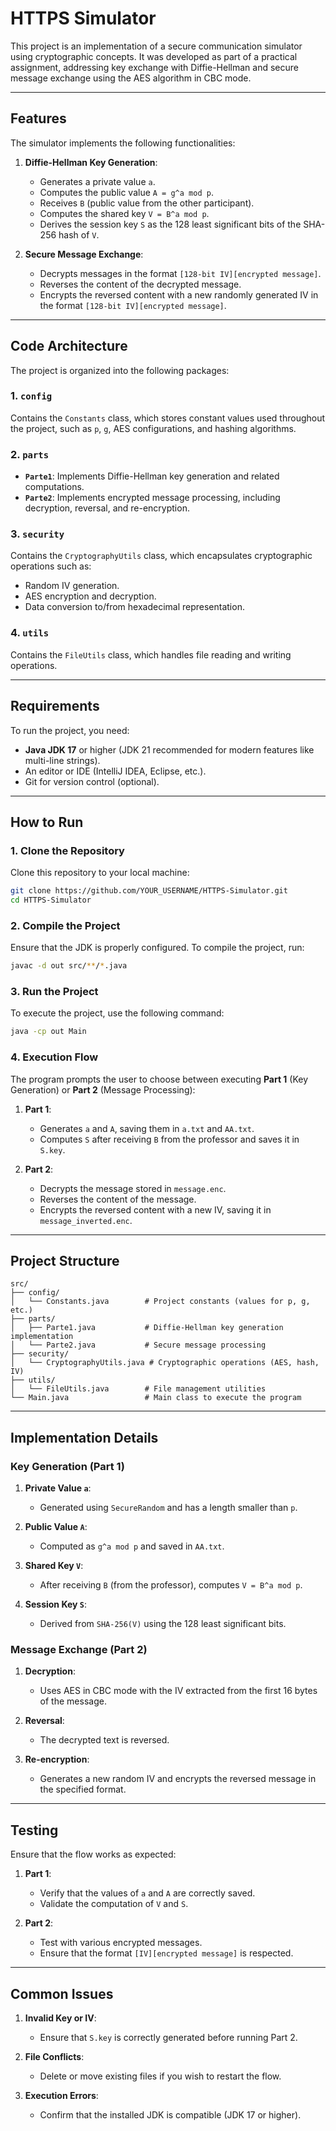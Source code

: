 # **HTTPS Simulator**

This project is an implementation of a secure communication simulator using cryptographic concepts. It was developed as part of a practical assignment, addressing key exchange with Diffie-Hellman and secure message exchange using the AES algorithm in CBC mode.

---

## **Features**

The simulator implements the following functionalities:

1. **Diffie-Hellman Key Generation**:
   - Generates a private value `a`.
   - Computes the public value `A = g^a mod p`.
   - Receives `B` (public value from the other participant).
   - Computes the shared key `V = B^a mod p`.
   - Derives the session key `S` as the 128 least significant bits of the SHA-256 hash of `V`.

2. **Secure Message Exchange**:
   - Decrypts messages in the format `[128-bit IV][encrypted message]`.
   - Reverses the content of the decrypted message.
   - Encrypts the reversed content with a new randomly generated IV in the format `[128-bit IV][encrypted message]`.

---

## **Code Architecture**

The project is organized into the following packages:

### **1. `config`**
Contains the `Constants` class, which stores constant values used throughout the project, such as `p`, `g`, AES configurations, and hashing algorithms.

### **2. `parts`**
- **`Parte1`**:
  Implements Diffie-Hellman key generation and related computations.
- **`Parte2`**:
  Implements encrypted message processing, including decryption, reversal, and re-encryption.

### **3. `security`**
Contains the `CryptographyUtils` class, which encapsulates cryptographic operations such as:
- Random IV generation.
- AES encryption and decryption.
- Data conversion to/from hexadecimal representation.

### **4. `utils`**
Contains the `FileUtils` class, which handles file reading and writing operations.

---

## **Requirements**

To run the project, you need:
- **Java JDK 17** or higher (JDK 21 recommended for modern features like multi-line strings).
- An editor or IDE (IntelliJ IDEA, Eclipse, etc.).
- Git for version control (optional).

---

## **How to Run**

### **1. Clone the Repository**
Clone this repository to your local machine:
```bash
git clone https://github.com/YOUR_USERNAME/HTTPS-Simulator.git
cd HTTPS-Simulator
```

### **2. Compile the Project**
Ensure that the JDK is properly configured. To compile the project, run:
```bash
javac -d out src/**/*.java
```

### **3. Run the Project**
To execute the project, use the following command:
```bash
java -cp out Main
```

### **4. Execution Flow**
The program prompts the user to choose between executing **Part 1** (Key Generation) or **Part 2** (Message Processing):

1. **Part 1**:
   - Generates `a` and `A`, saving them in `a.txt` and `AA.txt`.
   - Computes `S` after receiving `B` from the professor and saves it in `S.key`.

2. **Part 2**:
   - Decrypts the message stored in `message.enc`.
   - Reverses the content of the message.
   - Encrypts the reversed content with a new IV, saving it in `message_inverted.enc`.

---

## **Project Structure**

```plaintext
src/
├── config/
│   └── Constants.java        # Project constants (values for p, g, etc.)
├── parts/
│   ├── Parte1.java           # Diffie-Hellman key generation implementation
│   └── Parte2.java           # Secure message processing
├── security/
│   └── CryptographyUtils.java # Cryptographic operations (AES, hash, IV)
├── utils/
│   └── FileUtils.java        # File management utilities
└── Main.java                 # Main class to execute the program
```

---

## **Implementation Details**

### **Key Generation (Part 1)**
1. **Private Value `a`**:
   - Generated using `SecureRandom` and has a length smaller than `p`.

2. **Public Value `A`**:
   - Computed as `g^a mod p` and saved in `AA.txt`.

3. **Shared Key `V`**:
   - After receiving `B` (from the professor), computes `V = B^a mod p`.

4. **Session Key `S`**:
   - Derived from `SHA-256(V)` using the 128 least significant bits.

### **Message Exchange (Part 2)**
1. **Decryption**:
   - Uses AES in CBC mode with the IV extracted from the first 16 bytes of the message.

2. **Reversal**:
   - The decrypted text is reversed.

3. **Re-encryption**:
   - Generates a new random IV and encrypts the reversed message in the specified format.

---

## **Testing**

Ensure that the flow works as expected:
1. **Part 1**:
   - Verify that the values of `a` and `A` are correctly saved.
   - Validate the computation of `V` and `S`.

2. **Part 2**:
   - Test with various encrypted messages.
   - Ensure that the format `[IV][encrypted message]` is respected.

---

## **Common Issues**

1. **Invalid Key or IV**:
   - Ensure that `S.key` is correctly generated before running Part 2.

2. **File Conflicts**:
   - Delete or move existing files if you wish to restart the flow.

3. **Execution Errors**:
   - Confirm that the installed JDK is compatible (JDK 17 or higher).